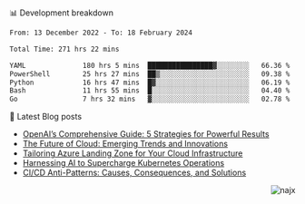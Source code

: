 📊 Development breakdown
<!--START_SECTION:waka-->

```txt
From: 13 December 2022 - To: 18 February 2024

Total Time: 271 hrs 22 mins

YAML              180 hrs 5 mins  ████████████████▓░░░░░░░░   66.36 %
PowerShell        25 hrs 27 mins  ██▒░░░░░░░░░░░░░░░░░░░░░░   09.38 %
Python            16 hrs 47 mins  █▓░░░░░░░░░░░░░░░░░░░░░░░   06.19 %
Bash              11 hrs 55 mins  █░░░░░░░░░░░░░░░░░░░░░░░░   04.40 %
Go                7 hrs 32 mins   ▓░░░░░░░░░░░░░░░░░░░░░░░░   02.78 %
```

<!--END_SECTION:waka-->

📕 Latest Blog posts

<!-- BLOG-POST-LIST:START -->
- [OpenAI’s Comprehensive Guide: 5 Strategies for Powerful Results](https://najx.dev/openai's-comprehensive-guide-to-prompt-writing-five-new-strategies-for-powerful-results/)
- [The Future of Cloud: Emerging Trends and Innovations](https://najx.dev/the-future-of-cloud-emerging-trends-and-innovations/)
- [Tailoring Azure Landing Zone for Your Cloud Infrastructure](https://najx.dev/tailoring-your-azure-landing-zone-for-cloud-infrastructure/)
- [Harnessing AI to Supercharge Kubernetes Operations](https://najx.dev/harnessing-ai-to-supercharge-kubernetes-operations/)
- [CI/CD Anti-Patterns: Causes, Consequences, and Solutions](https://najx.dev/cicd-anti-patterns/)
<!-- BLOG-POST-LIST:END -->

<p align="right">
  <img src="https://komarev.com/ghpvc/?username=najx&label=GitHub%20Profile%20Views&color=yellow&style=flat" alt="najx" />
</p align="center">
